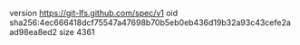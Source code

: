 version https://git-lfs.github.com/spec/v1
oid sha256:4ec666418dcf75547a47698b70b5eb0eb436d19b32a93c43cefe2aad98ea8ed2
size 4361
